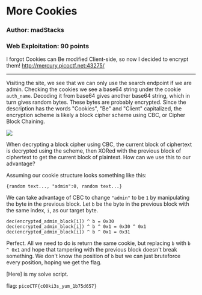 # More Cookies
### Author: madStacks
### Web Exploitation: 90 points

I forgot Cookies can Be modified Client-side, so now I decided to encrypt them! http://mercury.picoctf.net:43275/

---

Visiting the site, we see that we can only use the search endpoint if we are admin. Checking the cookies we see a base64 string under the cookie `auth_name`. Decoding it from base64 gives another base64 string, which in turn gives random bytes. These bytes are probably encrypted. Since the description has the words "Cookies", "Be" and "Client" capitalized, the encryption scheme is likely a block cipher scheme using CBC, or Cipher Block Chaining.

![](https://user-images.githubusercontent.com/49169930/114278501-24054480-99fe-11eb-80b7-bb308933e1f0.png)

When decrypting a block cipher using CBC, the current block of ciphertext is decrypted using the scheme, then XORed with the previous block of ciphertext to get the current block of plaintext. How can we use this to our advantage?

Assuming our cookie structure looks something like this:

`{random text..., "admin":0, random text...}`

We can take advantage of CBC to change `"admin"` to be `1` by manipulating the byte in the previous block. Let `b` be the byte in the previous block with the same index, `i`, as our target byte. 

```
dec(encrypted_admin_block[i]) ^ b = 0x30
dec(encrypted_admin_block[i]) ^ b ^ 0x1 = 0x30 ^ 0x1
dec(encrypted_admin_block[i]) ^ b ^ 0x1 = 0x31
```

Perfect. All we need to do is return the same cookie, but replacing `b` with `b ^ 0x1` and hope that tampering with the previous block doesn't break something. We don't know the position of `b` but we can just bruteforce every position, hoping we get the flag.

[Here] is my solve script.

flag: `picoCTF{cO0ki3s_yum_1b75d657}`
